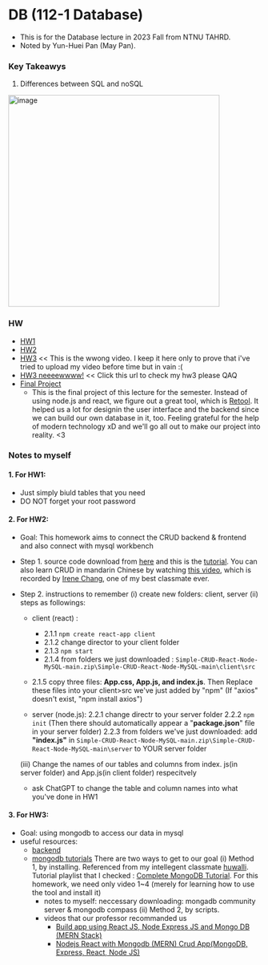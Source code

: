 # DB (112-1 Database)

- This is for the Database lecture in 2023 Fall from NTNU TAHRD.
- Noted by Yun-Huei Pan (May Pan).

### Key Takeawys
1. Differences between SQL and noSQL
<img width="422" alt="image" src="https://github.com/PYH1107/DB/assets/93831321/55940d5b-5a0f-4eda-b9fa-086379bf56d6">


### HW
- [HW1](https://youtu.be/9TLJht8OsqI)
- [HW2](https://youtu.be/ULseoQCwAoQ)
- [HW3](https://youtu.be/QphMNU3LydQ) << This is the wwong video. I keep it here only to prove that i've tried to upload my video before time but in vain :( 
- [HW3 neeeewwww!](https://youtu.be/xS1sqJnnocc) << Click this url to check my hw3 please QAQ
- [Final Project](https://youtu.be/wpaiewFtmSM?si=cqDM4DM9qDo00VAf)
	- This is the final project of this lecture for the semester. Instead of using node.js and react, we figure out a great tool, which is [Retool](https://retool.com/?_keyword=&adgroupid=&utm_source=google&utm_medium=display&utm_campaign=20576962772&utm_term=&utm_content=&hsa_acc=7420316652&hsa_cam=20576962772&hsa_grp=&hsa_ad=&hsa_src=x&hsa_tgt=&hsa_kw=&hsa_mt=&hsa_net=adwords&hsa_ver=3&gad_source=1&gclid=CjwKCAiAp5qsBhAPEiwAP0qeJtWepSaznhaMiCgreis-ecLOexnMpbDZdn5YX9hT6lJdhciv9hq4hxoC5gkQAvD_BwE). It helped us a lot for designin the user interface and the backend since we can build our own database in it, too. Feeling grateful for the help of modern technology xD and we'll go all out to make our project into reality. <3
### Notes to myself
#### 1. For HW1:
  - Just simply biuld tables that you need
  - DO NOT forget your root password
#### 2. For HW2:
  - Goal: This homework aims to connect the CRUD backend & frontend and also connect with mysql workbench
  - Step 1. source code download from [here](https://github.com/machadop1407/Simple-CRUD-React-Node-MySQL) and this is the [tutorial](https://www.youtube.com/watch?v=re3OIOr9dJI&t=0s). You can also learn CRUD in mandarin Chinese by watching [this video](https://www.youtube.com/watch?v=e98hQpi8Pac&t=186s), which is recorded by [Irene Chang](https://github.com/41071119H-Irene), one of my best classmate ever.
  - Step 2. instructions to remember
    (i) create new folders: client, server
    (ii) steps as followings:
    - client (react) :
    	- 2.1.1 `npm create react-app client`
     	- 2.1.2  change director to your client folder
      	- 2.1.3  `npm start`
      	- 2.1.4 from folders we just downloaded : `Simple-CRUD-React-Node-MySQL-main.zip\Simple-CRUD-React-Node-MySQL-main\client\src`
	- 2.1.5 copy three files: **App.css, App.js, and index.js**. Then Replace these files into your client>src we've just added by "npm" (If "axios" doesn't exist, "npm install axios")

	- server (node.js):
		 2.2.1 change directr to your server folder 
		  2.2.2  `npm init` (Then there should automatically appear a "**package.json**" file in your server folder)
	      2.2.3 from folders we've just downloaded: 
	      add **"index.js"** in `Simple-CRUD-React-Node-MySQL-main.zip\Simple-CRUD-React-Node-MySQL-main\server`  to YOUR server folder
    
    (iii)
      Change the names of our tables and columns from index. js(in server folder) and App.js(in client folder) respecitvely
      - ask ChatGPT to change the table  and column names into what you've done in HW1
      
#### 3. For HW3:
  - Goal: using mongodb to access our data in mysql
  - useful resources:
    - [backend](https://www.tutussfunny.com/mern-full-stack-complete-application-mongodb-express-react-node-js/)
    - [mongodb tutorials](https://www.youtube.com/watch?v=gDOKSgqM-bQ)
There are two ways to get to our goal
  (i) Method 1, by installing. Referenced from my intellegent classmate [huwalli](https://github.com/Huwalli).
      Tutorial playlist that I checked : [Complete MongoDB Tutorial](https://www.youtube.com/watch?v=ojKJqNQYaOI). For this homework, we need only video 1~4 (merely for learning how to use the tool and install it)
      - notes to myself: neccessary downloading: mongadb community server & mongodb compass
  (ii) Method 2, by scripts.
      - videos that our professor recommanded us
        -  [Build app using React JS, Node Express JS and Mongo DB (MERN Stack)](https://www.youtube.com/watch?v=mDgKjb5eWPk)
        -  [Nodejs React with Mongodb (MERN) Crud App(MongoDB, Express, React, Node JS)](https://www.youtube.com/watch?v=DdzAr3TJKHg)
      
